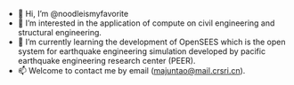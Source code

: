 - 👋 Hi, I’m @noodleismyfavorite
- 👀 I’m interested in the application of compute on civil engineering and structural engineering.
- 🌱 I’m currently learning the development of OpenSEES which is the open system for earthquake engineering simulation developed by pacific earthquake engineering research center (PEER).
- 📫 Welcome to contact me by email (majuntao@mail.crsri.cn).

<!---
noodleismyfavorite/noodleismyfavorite is a ✨ special ✨ repository because its `README.md` (this file) appears on your GitHub profile.
You can click the Preview link to take a look at your changes.
--->
